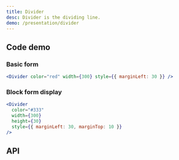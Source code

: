 ```yaml
---
title: Divider
desc: Divider is the dividing line.
demo: /presentation/divider
---
```


## Code demo

### Basic form

```jsx
<Divider color="red" width={300} style={{ marginLeft: 30 }} />
```

### Block form display

```jsx
<Divider
  color="#333"
  width={300}
  height={30}
  style={{ marginLeft: 30, marginTop: 10 }}
/>
```

## API

<API name="DividerProps" />
